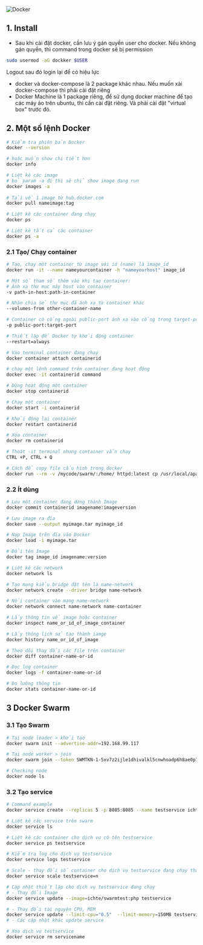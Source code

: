 ![Docker](https://s3-ap-southeast-1.amazonaws.com/kipalog.com/7svsburqjy_gsviec-docker.png)

## 1. Install   
- Sau khi cài đặt docker, cần lưu ý gán quyền user cho docker. Nếu không gán quyền, thì command trong docker sẽ bị permission
```sh
sudo usermod -aG dockker $USER
```
Logout sau đó login lại để có hiệu lực
- docker và docker-compose là 2 package khác nhau. Nếu muốn xài docker-compose thì phải cài đặt riêng
- Docker Machine là 1 package riêng, để sử dụng docker machine để tạo các máy ảo trên ubuntu, thì cần cài đặt riêng. Và phải cài đặt "virtual box" trước đó.


## 2. Một số lệnh Docker 
```bash
# Kiểm tra phiên bản Docker 
docker --version

# hoặc muốn show chi tiết hơn
docker info

# Liệt kê các image
# bỏ param -a đi thì sẽ chỉ show image đang run  
docker images -a
  
# Tải về 1 image từ hub.docker.com
docker pull nameimage:tag

# Liệt kê các container đang chạy
docker ps

# Liệt kê tất cả các container 
docker ps -a
```

### 2.1 Tạo/ Chạy container 
```bash
# Tạo, chạy một container từ image với id (name) là image_id
docker run -it --name nameyourcontainer -h "nameyourhost" image_id

# Một số tham số thêm vào khi tạo container:
# Ánh xạ thư mục máy host vào container
-v path-in-host:path-in-container

# Nhận chia sẻ thư mục đã ánh xạ từ container khác
--volumes-from other-container-name

# Container có cổng ngoài public-port ánh xạ vào cổng trong target-port
-p public-port:target-port

# Thiết lập để Docker tự khởi động container
--restart=always

# Vào terminal container đang chạy
docker container attach containerid

# chạy một lệnh command trên container đang hoạt động
docker exec -it containerid command

# Dừng hoạt động một container
docker stop containerid

# Chạy một container
docker start -i containerid

# Khởi động lại container
docker restart containerid

# Xóa container
docker rm containerid

# Thoát -it terminal nhưng container vẫn chạy
CTRL +P, CTRL + Q

# Cách để copy file cấu hình trong docker 
docker run --rm -v /mycode/swarm/:/home/ httpd:latest cp /usr/local/apache2/conf/httpd.conf /home/httpd.conf
```

### 2.2 Ít dùng
```bash
# Lưu một container đang dừng thành Image
docker commit containerid imagename:imageversion

# Lưu image ra đĩa
docker save --output myimage.tar myimage_id

# Nạp Image trên đĩa vào Docker
docker load -i myimage.tar

# Đổi tên Image
docker tag image_id imagename:version

# Liệt kê các network
docker network ls

# Tạo mạng kiểu bridge đặt tên là name-network
docker network create --driver bridge name-network

# Nối container vào mạng name-network
docker network connect name-network name-container

# Lấy thông tin về image hoặc container
docker inspect name_or_id_of_image_container

# Lấy thông lịch sử tạo thành iamge
docker history name_or_id_of_image

# Theo dõi thay đổi các file trên container
docker diff container-name-or-id

# Đọc log container
docker logs -f container-name-or-id

# Đo lường thông tin
docker stats container-name-or-id
```

## 3 Docker Swarm
### 3.1 Tạo Swarm
```bash
# Tại node leader > khởi tạo
docker swarm init --advertise-addr=192.168.99.117

# Tại node worker > join
docker swarm join --token SWMTKN-1-5xv7z2ijle1dhivalkl5cnwhoadp6h8ae0p7bs5tmanvkpbi3l-5ib6sjrd3w0wdhfsnt8ga7ybd 192.168.99.111:2377

# Checking node
docker node ls
```

### 3.2 Tạo service
```bash
# Command example
docker service create --replicas 5 -p 8085:8085 --name testservice ichte/swarmtest:node

# Liệt kê các service trên swarm
docker service ls

# Liệt kê các container cho dịch vụ có tên testservice
docker service ps testservice

# Kiểm tra log cho dịch vụ testservice
docker service logs testservice

# Scale - thay đổi số container cho dịch vụ testservice đang chạy thành n (1, 2, 3 ...) container
docker service scale testservice=n

# Cập nhật thiết lập cho dịch vụ testservice đang chạy
# - Thay đổi Image
docker service update --image=ichte/swarmtest:php testservice

# - Thay đổi tài nguyên CPU, MEM
docker service update --limit-cpu="0.5"  --limit-memory=150MB testservice
# - Các cập nhật khác update service

# Xóa dịch vụ testservice
docker service rm servicename
```

